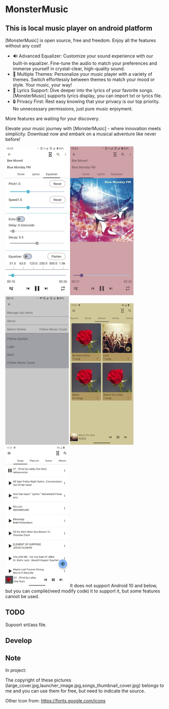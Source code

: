 # MonsterMusic

## This is local music player on android platform

[MonsterMusic] is open source, free and freedom. Enjoy all the features without any cost!

- 🔊 Advanced Equalizer: Customize your sound experience with our built-in equalizer. Fine-tune the audio to match your preferences and immerse yourself in crystal-clear, high-quality sound.
- 🌈 Multiple Themes: Personalize your music player with a variety of themes. Switch effortlessly between themes to match your mood or style. Your music, your way!
- 📜 Lyrics Support: Dive deeper into the lyrics of your favorite songs. [MonsterMusic] supports lyrics display, you can import txt or lyrics file.
- 🔒 Privacy First: Rest easy knowing that your privacy is our top priority. No unnecessary permissions, just pure music enjoyment.

More features are waiting for your discovery.

Elevate your music journey with [MonsterMusic] - where innovation meets simplicity. Download now and embark on a musical adventure like never before!

<img alt="equalizer" src="./Picture/equalizer.jpg" width="200px"/>

<img alt="cover" src="./Picture/cover.jpg" width="200px"/>

<img alt="settings" src="./Picture/settings.jpg" width="200px"/>

<img alt="albums" src="./Picture/albums.jpg" width="200px"/>

<img alt="songs" src="./Picture/songs.jpg" width="200px"/>
It does not support Android 10 and below, but you can compile(need modify code) it to support it, but some features cannot be used.

## TODO

Supoort srt/ass file.

## Develop

## Note

In project:

The copyright of these pictures (large_cover.jpg,launcher_image.jpg,songs_thumbnail_cover.jpg) belongs to me and you can use them for free, but need to indicate the source.

Other Icon from: <https://fonts.google.com/icons>